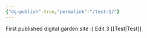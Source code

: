 ```yaml
---
{"dg-publish":true,"permalink":"/test-1/"}
---
```


First published digital garden site :)
Edit 3
[[Test\|Test]]